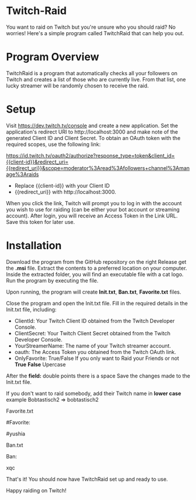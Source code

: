 # Twitch-Raid

You want to raid on Twitch but you're unsure who you should raid? No worries! Here's a simple program called TwitchRaid that can help you out.

# Program Overview

TwitchRaid is a program that automatically checks all your followers on Twitch and creates a list of those who are currently live. From that list, one lucky streamer will be randomly chosen to receive the raid.

# Setup

Visit https://dev.twitch.tv/console and create a new application.
Set the application's redirect URI to http://localhost:3000 and make note of the generated Client ID and Client Secret.
To obtain an OAuth token with the required scopes, use the following link:


https://id.twitch.tv/oauth2/authorize?response_type=token&client_id={{client-id}}&redirect_uri={{redirect_uri}}&scope=moderator%3Aread%3Afollowers+channel%3Amanage%3Araids

- Replace {{client-id}} with your Client ID
- {{redirect_uri}} with http://localhost:3000.

When you click the link, Twitch will prompt you to log in with the account you wish to use for raiding (can be either your bot account or streaming account). After login, you will receive an Access Token in the Link URL. Save this token for later use.

# Installation

Download the program from the GitHub repository on the right Release get the **.msi** file. 
Extract the contents to a preferred location on your computer.
Inside the extracted folder, you will find an executable file with a cat logo.
Run the program by executing the file.

Upon running, the program will create **Init.txt**, **Ban.txt**, **Favorite.txt** files.

Close the program and open the Init.txt file.
Fill in the required details in the Init.txt file, including:
- ClientId: Your Twitch Client ID obtained from the Twitch Developer Console.
- ClientSecret: Your Twitch Client Secret obtained from the Twitch Developer Console.
- YourStreamerName: The name of your Twitch streamer account.
- oauth: The Access Token you obtained from the Twitch OAuth link.
- OnlyFavorite: True/False  If you only want to Raid your Friends or not **True** **False** Upercase 

After the **field:** double points there is a space
Save the changes made to the Init.txt file.

If you don't want to raid somebody, add their Twitch name in **lower case** example Bobtastisch2 => bobtastisch2

Favorite.txt

#Favorite:

#yushia

Ban.txt

Ban:

xqc
 
That's it! You should now have TwitchRaid set up and ready to use.

Happy raiding on Twitch!


